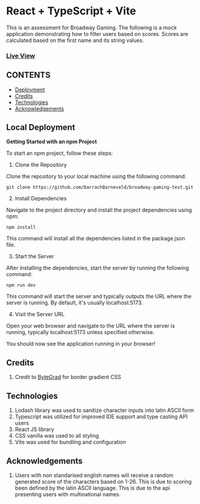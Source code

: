 # React + TypeScript + Vite

This is an assessment for Broadway Gaming. The following is a mock application demonstrating how to filter users based on scores. Scores are calculated based on the first name and its string values.

### [Live View](https://broadwaygamingtest.netlify.app/)

## CONTENTS

- [Deployment](#Deployment)
- [Credits](#Credits)
- [Technologies](#Technologies)
- [Acknowledgements](#Acknowledgements)

## Local Deployment

**Getting Started with an npm Project**

To start an npm project, follow these steps:

1. Clone the Repository

Clone the repository to your local machine using the following command:

```
git clone https://github.com/DarrachBarneveld/broadway-gaming-test.git

```

2. Install Dependencies

Navigate to the project directory and install the project dependencies using npm:

```
npm install

```

This command will install all the dependencies listed in the package.json file.

3. Start the Server

After installing the dependencies, start the server by running the following command:

```
npm run dev
```

This command will start the server and typically outputs the URL where the server is running. By default, it's usually localhost:5173.

4. Visit the Server URL

Open your web browser and navigate to the URL where the server is running, typically localhost:5173 unless specified otherwise.

You should now see the application running in your browser!

## Credits

1. Credit to [ByteGrad](https://www.youtube.com/watch?v=uREgtEfMch0&t=187s) for border gradient CSS

## Technologies

1. Lodash library was used to sanitize character inputs into latin ASCII form
1. Typescript was utilized for improved IDE support and type casting API users
1. React JS library
1. CSS vanilla was used to all styling
1. Vite was used for bundling and configuration

## Acknowledgements

1. Users with non standarised english names will receive a random generated score of the characters based on 1-26. This is due to scoring been defined by the latin ASCII language. This is due to the api presenting users with multinational names.
